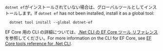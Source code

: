 <span data-ttu-id="bb699-101">`dotnet ef`がインストールされていない場合は、グローバルツールとしてインストールします。</span><span class="sxs-lookup"><span data-stu-id="bb699-101">If `dotnet ef` has not been installed, install it as a global tool:</span></span>

```dotnetcli
  dotnet tool install --global dotnet-ef
```

<span data-ttu-id="bb699-102">EF Core 用の CLI の詳細については、[.Net CLI の EF Core ツール リファレンス](/ef/core/miscellaneous/cli/dotnet)を参照してください。</span><span class="sxs-lookup"><span data-stu-id="bb699-102">For more information on the CLI for EF Core, see [EF Core tools reference for .Net CLI](/ef/core/miscellaneous/cli/dotnet).</span></span>